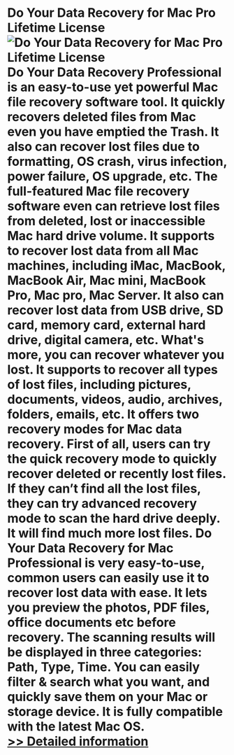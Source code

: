 # Do Your Data Recovery for Mac Pro Lifetime License<br />![Do Your Data Recovery for Mac Pro Lifetime License](https://mycommerce.akamaized.net/api/pimages/P300915141/BIG/300915141.PNG)<br />Do Your Data Recovery Professional is an easy-to-use yet powerful Mac file recovery software tool. It quickly recovers deleted files from Mac even you have emptied the Trash. It also can recover lost files due to formatting, OS crash, virus infection, power failure, OS upgrade, etc. The full-featured Mac file recovery software even can retrieve lost files from deleted, lost or inaccessible Mac hard drive volume. It supports to recover lost data from all Mac machines, including iMac, MacBook, MacBook Air, Mac mini, MacBook Pro, Mac pro, Mac Server. It also can recover lost data from USB drive, SD card, memory card, external hard drive, digital camera, etc. What's more, you can recover whatever you lost. It supports to recover all types of lost files, including pictures, documents, videos, audio, archives, folders, emails, etc. It offers two recovery modes for Mac data recovery. First of all, users can try the quick recovery mode to quickly recover deleted or recently lost files. If they can’t find all the lost files, they can try advanced recovery mode to scan the hard drive deeply. It will find much more lost files. Do Your Data Recovery for Mac Professional is very easy-to-use, common users can easily use it to recover lost data with ease. It lets you preview the photos, PDF files, office documents etc before recovery. The scanning results will be displayed in three categories: Path, Type, Time. You can easily filter & search what you want, and quickly save them on your Mac or storage device. It is fully compatible with the latest Mac OS.<br />[>> Detailed information](https://secure.shareit.com/shareit/product.html?productid=300915141&affiliateid=200057808)